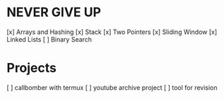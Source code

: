 # NEVER GIVE UP

[x] Arrays and Hashing
[x] Stack
[x] Two Pointers
[x] Sliding Window
[x] Linked Lists
[ ] Binary Search

# Projects

[ ] callbomber with termux
[ ] youtube archive project
[ ] tool for revision
